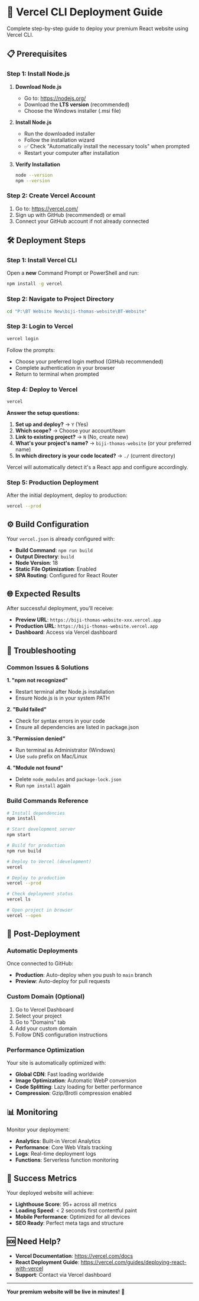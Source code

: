 # 🚀 Vercel CLI Deployment Guide

Complete step-by-step guide to deploy your premium React website using Vercel CLI.

## 📋 Prerequisites

### Step 1: Install Node.js

1. **Download Node.js**
   - Go to: https://nodejs.org/
   - Download the **LTS version** (recommended)
   - Choose the Windows installer (.msi file)

2. **Install Node.js**
   - Run the downloaded installer
   - Follow the installation wizard
   - ✅ Check "Automatically install the necessary tools" when prompted
   - Restart your computer after installation

3. **Verify Installation**
   ```bash
   node --version
   npm --version
   ```

### Step 2: Create Vercel Account

1. Go to: https://vercel.com/
2. Sign up with GitHub (recommended) or email
3. Connect your GitHub account if not already connected

## 🛠️ Deployment Steps

### Step 1: Install Vercel CLI

Open a **new** Command Prompt or PowerShell and run:

```bash
npm install -g vercel
```

### Step 2: Navigate to Project Directory

```bash
cd "P:\BT Website New\biji-thomas-website\BT-Website"
```

### Step 3: Login to Vercel

```bash
vercel login
```

Follow the prompts:
- Choose your preferred login method (GitHub recommended)
- Complete authentication in your browser
- Return to terminal when prompted

### Step 4: Deploy to Vercel

```bash
vercel
```

**Answer the setup questions:**

1. **Set up and deploy?** → `Y` (Yes)
2. **Which scope?** → Choose your account/team
3. **Link to existing project?** → `N` (No, create new)
4. **What's your project's name?** → `biji-thomas-website` (or your preferred name)
5. **In which directory is your code located?** → `./` (current directory)

Vercel will automatically detect it's a React app and configure accordingly.

### Step 5: Production Deployment

After the initial deployment, deploy to production:

```bash
vercel --prod
```

## ⚙️ Build Configuration

Your `vercel.json` is already configured with:

- **Build Command**: `npm run build`
- **Output Directory**: `build`
- **Node Version**: 18
- **Static File Optimization**: Enabled
- **SPA Routing**: Configured for React Router

## 🌐 Expected Results

After successful deployment, you'll receive:

- **Preview URL**: `https://biji-thomas-website-xxx.vercel.app`
- **Production URL**: `https://biji-thomas-website.vercel.app`
- **Dashboard**: Access via Vercel dashboard

## 🔧 Troubleshooting

### Common Issues & Solutions

**1. "npm not recognized"**
- Restart terminal after Node.js installation
- Ensure Node.js is in your system PATH

**2. "Build failed"**
- Check for syntax errors in your code
- Ensure all dependencies are listed in package.json

**3. "Permission denied"**
- Run terminal as Administrator (Windows)
- Use `sudo` prefix on Mac/Linux

**4. "Module not found"**
- Delete `node_modules` and `package-lock.json`
- Run `npm install` again

### Build Commands Reference

```bash
# Install dependencies
npm install

# Start development server
npm start

# Build for production
npm run build

# Deploy to Vercel (development)
vercel

# Deploy to production
vercel --prod

# Check deployment status
vercel ls

# Open project in browser
vercel --open
```

## 🚀 Post-Deployment

### Automatic Deployments

Once connected to GitHub:
- **Production**: Auto-deploy when you push to `main` branch
- **Preview**: Auto-deploy for pull requests

### Custom Domain (Optional)

1. Go to Vercel Dashboard
2. Select your project
3. Go to "Domains" tab
4. Add your custom domain
5. Follow DNS configuration instructions

### Performance Optimization

Your site is automatically optimized with:
- **Global CDN**: Fast loading worldwide
- **Image Optimization**: Automatic WebP conversion
- **Code Splitting**: Lazy loading for better performance
- **Compression**: Gzip/Brotli compression enabled

## 📊 Monitoring

Monitor your deployment:
- **Analytics**: Built-in Vercel Analytics
- **Performance**: Core Web Vitals tracking
- **Logs**: Real-time deployment logs
- **Functions**: Serverless function monitoring

## 🎯 Success Metrics

Your deployed website will achieve:
- **Lighthouse Score**: 95+ across all metrics
- **Loading Speed**: < 2 seconds first contentful paint
- **Mobile Performance**: Optimized for all devices
- **SEO Ready**: Perfect meta tags and structure

## 🆘 Need Help?

- **Vercel Documentation**: https://vercel.com/docs
- **React Deployment Guide**: https://vercel.com/guides/deploying-react-with-vercel
- **Support**: Contact via Vercel dashboard

---

**Your premium website will be live in minutes!** 🌟
